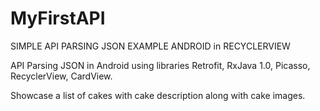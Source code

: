 # MyFirstAPI

SIMPLE API PARSING JSON EXAMPLE ANDROID in RECYCLERVIEW

API Parsing JSON in Android using libraries Retrofit, RxJava 1.0, Picasso, RecyclerView, CardView.

Showcase a list of cakes with cake description along with cake images.
